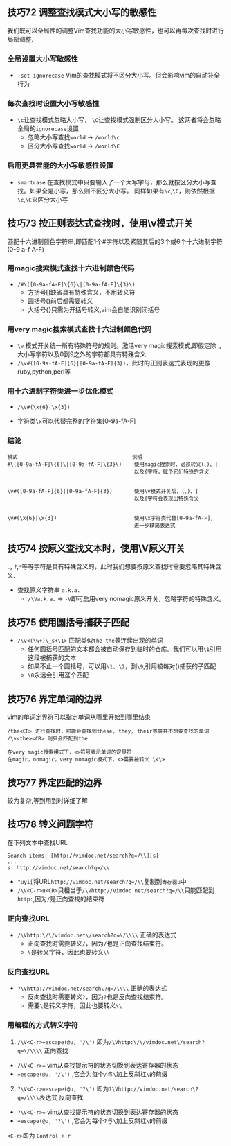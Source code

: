 ## 技巧72 调整查找模式大小写的敏感性

我们既可以全局性的调整Vim查找功能的大小写敏感性，也可以再每次查找时进行局部调整.


### 全局设置大小写敏感性

* 	`:set ignorecase` Vim的查找模式将不区分大小写。但会影响vim的自动补全行为


###  每次查找时设置大小写敏感性

* `\c`让查找模式忽略大小写， `\C`让查找模式强制区分大小写。 这两者将会忽略全局的`ignorecase`设置
   + 忽略大小写查找`world` -> `/world\c`
   + 区分大小写查找`world` -> `/world\C`
   
### 启用更具智能的大小写敏感性设置

* `smartcase` 在查找模式中只要输入了一个大写字母，那么就按区分大小写查找。如果全是小写，那么则不区分大小写。 同样如果有`\c`,`\C`，则依然根据`\c`,`\C`来区分大小写


## 技巧73 按正则表达式查找时，使用\v模式开关

匹配十六进制颜色字符串,即匹配1个#字符以及紧随其后的3个或6个十六进制字符(0-9 a-f A-F)

### 用magic搜索模式查找十六进制颜色代码

* `/#\([0-9a-fA-F]\{6}\|[0-9a-fA-F]\{3}\)`
  + 方括号[]缺省具有特殊含义，不用转义符
  + 圆括号()前后都需要转义
  + 大括号{}只需为开括号转义,vim会自能识别闭括号


### 用very magic搜索模式查找十六进制颜色代码

* `\v` 模式开关统一所有特殊符号的规则。激活very magic搜索模式,即假定除`_`,大小写字符以及0到9之外的字符都具有特殊含义. 
* `/\v#([0-9a-fA-F]{6}|[0-9a-fA-F]{3})`，此时的正则表达式表现的更像ruby,python,perl等

### 用十六进制字符类进一步优化模式

* `/\v#(\x{6}|\x{3})`
 + 字符类`\x`可以代替完整的字符集[0-9a-fA-F]


### 结论

```
模式                                     说明
#\([0-9a-fA-F]\{6}\|[0-9a-fA-F]\{3}\)    使用magic搜索时，必须转义(、)、|
                                         以及{字符，赋予它们特殊的含义


\v#([0-9a-fA-F]{6}|[0-9a-fA-F]{3})       使用\v模式开关后，(、)、|
                                         以及{字符会表现出特殊含义
                                        
                                                                                
\v#(\x{6}|\x{3})                         使用\x字符类代替[0-9a-fA-F],
                                         进一步精简表达式
```

## 技巧74 按原义查找文本时，使用\V原义开关

`.`, `?`,`*`等等字符是具有特殊含义的，此时我们想要按原义查找时需要忽略其特殊含义.

* 查找原义字符串 `a.k.a.`
   + `/\Va.k.a.` => `-V`即可启用very nomagic原义开关，忽略字符的特殊含义。

## 技巧75 使用圆括号捕获子匹配

* `/\v<(\w+)\_s+\1>` 匹配类似`the the`等连续出现的单词
  + 任何圆括号匹配的文本都会被自动保存到临时的仓库。我们可以用`\1`引用这段被捕获的文本
  + 如果不止一个圆括号，可以用`\1`、`\2`，到`\9`,引用被每对()捕获的子匹配
  + `\0`永远会引用这个匹配

  
## 技巧76 界定单词的边界

vim的单词定界符可以指定单词从哪里开始到哪里结束

```
/the<CR> 进行查找时，可能会查找到these, they, their等等并不想要查找的单词
/\v<the><CR> 则只会匹配到the

在very magic搜索模式下，<>符号表示单词的定界符
在magic，nomagic，very nomagic模式下，<>需要被转义 \<\>
```

## 技巧77 界定匹配的边界

较为复杂,等到用到时详细了解

## 技巧78 转义问题字符

在下列文本中查找URL

```
Search items: [http://vimdoc.net/search?q=/\\][s]
...
s: http://vimdoc.net/search?q=/\\

```

* `"uyi[`将URL`http://vimdoc.net/search?q=/\\`复制到`寄存器u`中
* `/\V<C-r>u<CR>`只相当于`/\Vhttp://vimdoc.net/search?q=/\\`只能匹配到`http:`,因为`/`是正向查找的结束符

### 正向查找URL


* `/\Vhttp:\/\/vimdoc.net\/search?q=\/\\\\` 正确的表达式
  + 正向查找时需要转义`/`，因为`/`也是正向查找结束符。
  + `\`是转义字符，因此也要转义`\\`

### 反向查找URL

* `?\Vhttp://vimdoc.net/search\?q=/\\\\` 正确的表达式
  + 反向查找时需要转义`?`，因为`?`也是反向查找结束符。
  + 需要`\`是转义字符，因此也要转义`\\`


### 用编程的方式转义字符

1. `/\V<C-r>=escape(@u, '/\')` 即为`/\Vhttp:\/\/vimdoc.net\/search?q=\/\\\\`  正向查找
  + `/\V<C-r>=` vim从查找提示符的状态切换到表达寄存器的状态
  + `=escape(@u, '/\')` ,它会为每个`/`与`\`加上反斜杠`\`的前缀

2. `?\V<C-r>=escape(@u, '?\')` 即为`?\Vhttp://vimdoc.net/search\?q=/\\\\`表达式   反向查找
  + `?\V<C-r>=` vim从查找提示符的状态切换到表达寄存器的状态
  + `=escape(@u, '?\')` ,它会为每个`?`与`\`加上反斜杠`\`的前缀

  `<C-r>`即为 `Control + r`
  
